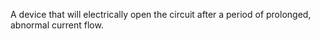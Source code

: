 ﻿A device that will electrically open the circuit after a period of prolonged, abnormal current flow.